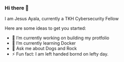 ### Hi there 👋
I am Jesus Ayala, currently a TKH Cybersecurity Fellow


Here are some ideas to get you started:

- 🔭 I’m currently working on building my protfolio 
- 🌱 I’m currently learning  Docker 
- 💬 Ask me about Dogs and Rock
- ⚡ Fun fact: I am left handed bornd on lefty day.

